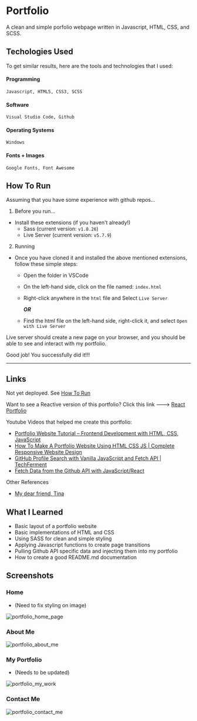# Portfolio
A clean and simple porfolio webpage written in Javascript, HTML, CSS, and SCSS.

## Techologies Used
To get similar results, here are the tools and technologies that I used:
 
   #### Programming
    Javascript, HTML5, CSS3, SCSS 

   #### Software
    Visual Studio Code, Github

   #### Operating Systems
    Windows

   #### Fonts + Images
    Google Fonts, Font Awesome

## How To Run
Assuming that you have some experience with github repos...

1. Before you run...
- Install these extensions (if you haven't already!)
    - Sass (current version: `v1.8.26`)
    - Live Server (current version: `v5.7.9`)
2. Running
- Once you have cloned it and installed the above mentioned extensions, follow these simple steps:
    - Open the folder in VSCode
    - On the left-hand side, click on the file named: `index.html`
    - Right-click anywhere in the `html` file and Select `Live Server` 
    
         ***OR***
    
    - Find the html file on the left-hand side, right-click it, and select `Open with Live Server`
 
Live server should create a new page on your browser, and you should be able to see and interact with my portfolio.
      
Good job! You successfully did it!!!

---
## Links
Not yet deployed. See [How To Run](#how-to-run)

Want to see a Reactive version of this portfolio? Click this link ---> [React Portfolio](https://github.com/jasih/react-portfolio)

Youtube Videos that helped me create this portfolio:
   - [Portfolio Website Tutorial – Frontend Development with HTML, CSS, JavaScript](https://www.youtube.com/watch?v=xV7S8BhIeBo)
   - [How To Make A Portfolio Website Using HTML CSS JS | Complete Responsive Website Design](https://www.youtube.com/watch?v=0YFrGy_mzjY)
   - [GitHub Profile Search with Vanilla JavaScript and Fetch API | TechFerment](https://www.youtube.com/watch?v=0Kfwbays58g)
   - [Fetch Data from the Github API with JavaScript/React](https://www.youtube.com/watch?v=aGiPMygfMM4)

Other References
   - [My dear friend, Tina](https://github.com/tmjohnson112341/FastTrack-Portfolio) 

## What I Learned
- Basic layout of a portfolio website
- Basic implementations of HTML and CSS
- Using SASS for clean and simple styling
- Applying Javascript functions to create page transitions
- Pulling Github API specific data and injecting them into my portfolio
- How to create a good README.md documentation

## Screenshots

### Home
- (Need to fix styling on image)

![portfolio_home_page](https://github.com/jasih/portfolio/assets/57278438/b9b3adc5-68dd-4caf-b747-d0af0178f2c5)

### About Me
![portfolio_about_me](https://github.com/jasih/portfolio/assets/57278438/9053f60d-11c0-45cf-9d35-c3ca5174844b)

### My Portfolio 
- (Needs to be updated)

![portfolio_my_work](https://github.com/jasih/portfolio/assets/57278438/be3caad1-300e-4f07-8c33-ced5758ae2dd)

### Contact Me
![portfolio_contact_me](https://github.com/jasih/portfolio/assets/57278438/67afa310-5961-479f-a9c4-b864db4f4639)

